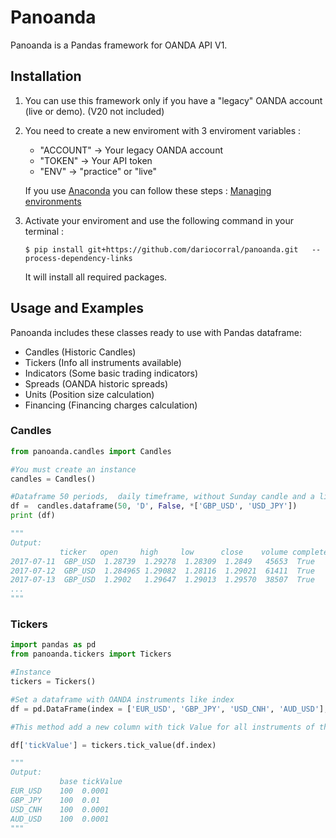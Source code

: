 # Panoanda
Panoanda is a Pandas framework for OANDA API V1. 

## Installation

1. You can use this framework only if you have a "legacy" OANDA account (live or demo). (V20 not included)

2. You need to create a new enviroment with 3 enviroment variables :
   - "ACCOUNT" -> Your legacy OANDA account
   - "TOKEN" -> Your API token
   - "ENV" -> "practice" or "live"
   
   If you use [Anaconda](https://www.anaconda.com/distribution/ ) you can follow these steps : [Managing environments](https://conda.io/docs/user-guide/tasks/manage-environments.html)

3. Activate your enviroment and use the following command in your terminal :

    ```
    $ pip install git+https://github.com/dariocorral/panoanda.git   --process-dependency-links
    ````

    It will install all required packages.

## Usage and Examples

Panoanda includes these classes ready to use with Pandas dataframe:
 
 - Candles (Historic Candles)
 - Tickers (Info all instruments available)
 - Indicators (Some basic trading indicators)
 - Spreads (OANDA historic spreads)
 - Units (Position size calculation)
 - Financing (Financing charges calculation)

 ### Candles

 ```Python
 from panoanda.candles import Candles

 #You must create an instance
 candles = Candles()

#Dataframe 50 periods,  daily timeframe, without Sunday candle and a list:
df =  candles.dataframe(50, 'D', False, *['GBP_USD', 'USD_JPY'])
print (df)

"""
Output:
            ticker	 open	  high	   low	    close	 volume	complete
2017-07-11	GBP_USD	 1.28739  1.29278  1.28309  1.2849	 45653	True
2017-07-12	GBP_USD	 1.284965 1.29082  1.28116	1.29021  61411	True
2017-07-13	GBP_USD	 1.2902	  1.29647  1.29013	1.29570	 38507	True
...
"""
 ```

 ### Tickers

 ```Python
 import pandas as pd
 from panoanda.tickers import Tickers

 #Instance
 tickers = Tickers()

 #Set a dataframe with OANDA instruments like index
 df = pd.DataFrame(index = ['EUR_USD', 'GBP_JPY', 'USD_CNH', 'AUD_USD'], data = [100, 100, 100, 100], columns = ['base'])

 #This method add a new column with tick Value for all instruments of the dataframe index

 df['tickValue'] = tickers.tick_value(df.index)

"""
Output:
        	base tickValue
 EUR_USD	100  0.0001
 GBP_JPY	100	 0.01
 USD_CNH	100	 0.0001
 AUD_USD	100	 0.0001
"""
```
















